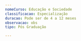 ```yaml
---
nomeCurso: Educação e Sociedade
classificacao: Especialização
duracao: Pode ser de 4 a 12 meses
observacao: obs
tipo: Pós Graduação

---
```


